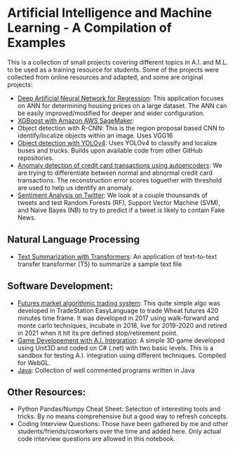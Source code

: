 # Artificial Intelligence and Machine Learning - A Compilation of Examples
This is a collection of small projects covering different topics in A.I. and M.L. to be used as a training resource for students. Some of the projects were collected from online resources and adapted, and some are original projects:

- [Deep Artificial Neural Network for Regression](/deep-ann-for-regression/deep_ann_for_regression.ipynb): This application focuses on ANN for determining housing prices on a large dataset. The ANN can be easily improved/modified for deeper and wider configuration.
- [XGBoost with Amazon AWS SageMaker](/xgboost-with-amazon-sagemaker/SageMakerTutorialRev001.ipynb): 
- Object detection with R-CNN: This is the region proposal based CNN to identify/localize objects within an image. Uses VGG16
- [Object detection with YOLOv4](/object-detection-with-yolov4/YOLO_object_detection.ipynb): Uses YOLOv4 to classify and localize buses and trucks. Builds upon available code from other GitHub repositories.
- [Anomaly detection of credit card transactions using autoencoders](/anomaly-detection-of-credit-card-transactions-using-autoencoders/anomaly_detection_credit_card_transaction_autoencoder.ipynb
): We are trying to differentiate between normal and abnormal credit card transactions. The reconstruction error scores toguether with threshold are used to help us identify an anomaly. 
- [Sentiment Analysis on Twitter](/sentiment-analysis/Twitter_Sentiment_Analysis.ipynb): We look at a couple thounsands of tweets and test Random Forests (RF), Support Vector Machine (SVM), and Naive Bayes (NB) to try to predict if a tweet is likely to contain Fake News.

## Natural Language Processing
- [Text Summarization with Transformers](/text-summarization-with-transformers): An application of text-to-text transfer transformer (T5) to summarize a sample text file

## Software Development:
- [Futures market algorithmic trading system](/algo-trading-system): This quite simple algo was developed in TradeStation EasyLanguage to trade Wheat futures 420 minutes time frame. It was developed in 2017 using walk-forward and monte carlo techniques, incubate in 2018, live for 2019-2020 and retired in 2021 when it hit its pre defined stop/retirement point.
- [Game Developement with A.I. Integration](/rocket-booster-sandbox): A simple 3D game developed using Unit3D and coded on C# (.net) with two basic levels. This is a sandbox for testing A.I. integration using different techniques. Compiled for WebGL. 
- [Java](/java): Collection of well commented programs written in Java

## Other Resources:
- Python Pandas/Numpy Cheat Sheet: Selection of interesting tools and tricks. By no means comprehensive but a good way to refresh concepts. 
- Coding Interview Questions: Those have been gathered by me and other students/friends/coworkers over the time and added here. Only actual code interview questions are allowed in this notebook. 
